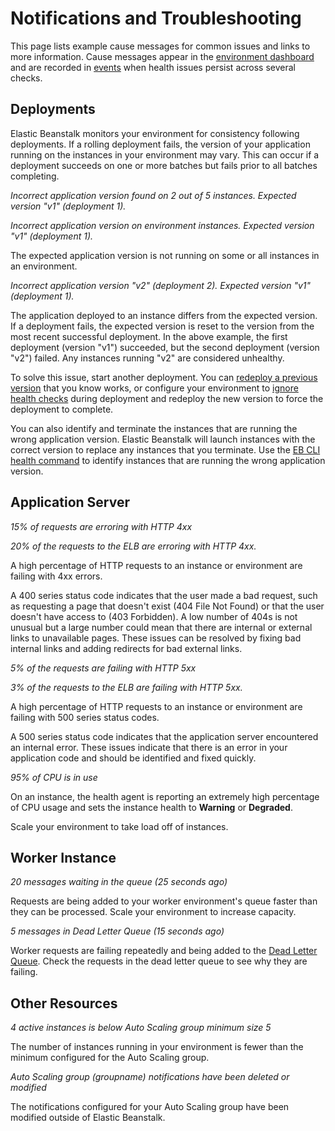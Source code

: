 # Notifications and Troubleshooting<a name="environments-health-enhanced-notifications"></a>

This page lists example cause messages for common issues and links to more information\. Cause messages appear in the [environment dashboard](environment-health-console.md) and are recorded in [events](using-features.events.md) when health issues persist across several checks\.

## Deployments<a name="environments-health-enhanced-notifications-deployments"></a>

Elastic Beanstalk monitors your environment for consistency following deployments\. If a rolling deployment fails, the version of your application running on the instances in your environment may vary\. This can occur if a deployment succeeds on one or more batches but fails prior to all batches completing\.

*Incorrect application version found on 2 out of 5 instances\. Expected version "v1" \(deployment 1\)\.*

*Incorrect application version on environment instances\. Expected version "v1" \(deployment 1\)\.*

The expected application version is not running on some or all instances in an environment\.

*Incorrect application version "v2" \(deployment 2\)\. Expected version "v1" \(deployment 1\)\.*

The application deployed to an instance differs from the expected version\. If a deployment fails, the expected version is reset to the version from the most recent successful deployment\. In the above example, the first deployment \(version "v1"\) succeeded, but the second deployment \(version "v2"\) failed\. Any instances running "v2" are considered unhealthy\.

To solve this issue, start another deployment\. You can [redeploy a previous version](using-features.deploy-existing-version.md) that you know works, or configure your environment to [ignore health checks](using-features.rolling-version-deploy.md#environments-cfg-rollingdeployments-console) during deployment and redeploy the new version to force the deployment to complete\.

You can also identify and terminate the instances that are running the wrong application version\. Elastic Beanstalk will launch instances with the correct version to replace any instances that you terminate\. Use the [EB CLI health command](health-enhanced-ebcli.md) to identify instances that are running the wrong application version\.

## Application Server<a name="environments-health-enhanced-notifications-webapp"></a>

*15% of requests are erroring with HTTP 4xx*

*20% of the requests to the ELB are erroring with HTTP 4xx\.*

A high percentage of HTTP requests to an instance or environment are failing with 4xx errors\.

A 400 series status code indicates that the user made a bad request, such as requesting a page that doesn't exist \(404 File Not Found\) or that the user doesn't have access to \(403 Forbidden\)\. A low number of 404s is not unusual but a large number could mean that there are internal or external links to unavailable pages\. These issues can be resolved by fixing bad internal links and adding redirects for bad external links\.

*5% of the requests are failing with HTTP 5xx*

*3% of the requests to the ELB are failing with HTTP 5xx\.*

A high percentage of HTTP requests to an instance or environment are failing with 500 series status codes\.

A 500 series status code indicates that the application server encountered an internal error\. These issues indicate that there is an error in your application code and should be identified and fixed quickly\.

*95% of CPU is in use*

On an instance, the health agent is reporting an extremely high percentage of CPU usage and sets the instance health to **Warning** or **Degraded**\.

Scale your environment to take load off of instances\.

## Worker Instance<a name="environments-health-enhanced-notifications-worker"></a>

*20 messages waiting in the queue \(25 seconds ago\)*

Requests are being added to your worker environment's queue faster than they can be processed\. Scale your environment to increase capacity\.

*5 messages in Dead Letter Queue \(15 seconds ago\)*

Worker requests are failing repeatedly and being added to the [Dead Letter Queue](using-features-managing-env-tiers.md#worker-deadletter)\. Check the requests in the dead letter queue to see why they are failing\. 

## Other Resources<a name="environments-health-enhanced-notifications-other"></a>

*4 active instances is below Auto Scaling group minimum size 5*

The number of instances running in your environment is fewer than the minimum configured for the Auto Scaling group\.

*Auto Scaling group \(groupname\) notifications have been deleted or modified*

The notifications configured for your Auto Scaling group have been modified outside of Elastic Beanstalk\.